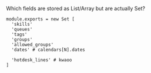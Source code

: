 Which fields are stored as List/Array but are actually Set?

    module.exports = new Set [
      'skills'
      'queues'
      'tags'
      'groups'
      'allowed_groups'
      'dates' # calendars[N].dates

      'hotdesk_lines' # kwaoo
    ]
